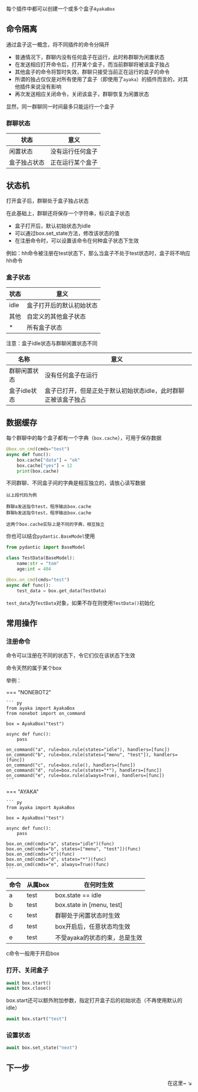 每个插件中都可以创建一个或多个盒子`AyakaBox`

## 命令隔离

通过盒子这一概念，将不同插件的命令分隔开

- 普通情况下，群聊内没有任何盒子在运行，此时称群聊为闲置状态
- 在发送相应打开命令后，打开某个盒子，而当前群聊将被该盒子独占
- 其他盒子的命令将暂时失效，群聊只接受当前正在运行的盒子的命令
- 所谓的独占仅仅是对所有使用了盒子（即使用了`ayaka`）的插件而言的，对其他插件来说没有影响
- 再次发送相应关闭命令，关闭该盒子，群聊恢复为闲置状态

显然，同一群聊同一时间最多只能运行一个盒子

### 群聊状态

| 状态         | 意义             |
| ------------ | ---------------- |
| 闲置状态     | 没有运行任何盒子 |
| 盒子独占状态 | 正在运行某个盒子 |

## 状态机

打开盒子后，群聊处于盒子独占状态

在此基础上，群聊还将保存一个字符串，标识盒子状态

- 盒子打开后，默认初始状态为idle
- 可以通过box.set_state方法，修改该状态的值
- 在注册命令时，可以设置该命令在何种盒子状态下生效

例如：hh命令被注册在test状态下，那么当盒子不处于test状态时，盒子将不响应hh命令

### 盒子状态

| 状态 | 意义                     |
| ---- | ------------------------ |
| idle | 盒子打开后的默认初始状态 |
| 其他 | 自定义的其他盒子状态     |
| *    | 所有盒子状态             |

注意：盒子idle状态与群聊闲置状态不同

| 名称         | 意义                                                           |
| ------------ | -------------------------------------------------------------- |
| 群聊闲置状态 | 没有任何盒子在运行                                             |
| 盒子idle状态 | 盒子已打开，但是正处于默认初始状态idle，此时群聊正被该盒子独占 |

## 数据缓存

每个群聊中的每个盒子都有一个字典（`box.cache`），可用于保存数据

```py
@box.on_cmd(cmds="test")
async def func():
    box.cache["data"] = "ok"
    box.cache["yes"] = 12
    print(box.cache)
```

不同群聊、不同盒子间的字典是相互独立的，请放心读写数据

```
以上段代码为例

群聊a发送指令test，程序输出box.cache
群聊b发送指令test，程序输出box.cache

这两个box.cache实际上是不同的字典，相互独立
```

你也可以结合`pydantic.BaseModel`使用

```py
from pydantic import BaseModel

class TestData(BaseModel):
    name:str = "tom"
    age:int = 404

@box.on_cmd(cmds="test")
async def func():
    test_data = box.get_data(TestData)
```

`test_data`为`TestData`对象，如果不存在则使用`TestData()`初始化

## 常用操作

### 注册命令

命令可以注册在不同的状态下，令它们仅在该状态下生效

命令天然的属于某个box

举例：

=== "NONEBOT2"

    ``` py
    from ayaka import AyakaBox
    from nonebot import on_command

    box = AyakaBox("test")

    async def func():
        pass

    on_command("a", rule=box.rule(states="idle"), handlers=[func])
    on_command("b", rule=box.rule(states=["menu", "test"]), handlers=[func])
    on_command("c", rule=box.rule(), handlers=[func])
    on_command("d", rule=box.rule(states="*"), handlers=[func])
    on_command("e", rule=box.rule(always=True), handlers=[func])
    ```

=== "AYAKA"

    ``` py
    from ayaka import AyakaBox

    box = AyakaBox("test")

    async def func():
        pass

    box.on_cmd(cmds="a", states="idle")(func)
    box.on_cmd(cmds="b", states=["menu", "test"])(func)
    box.on_cmd(cmds="c")(func)
    box.on_cmd(cmds="d", states="*")(func)
    box.on_cmd(cmds="e", always=True)(func)
    ```

| 命令 | 从属box | 在何时生效                    |
| ---- | ------- | ----------------------------- |
| a    | test    | box.state == idle             |
| b    | test    | box.state in [menu, test]     |
| c    | test    | 群聊处于闲置状态时生效        |
| d    | test    | box开启后，任意状态均生效     |
| e    | test    | 不受ayaka的状态约束，总是生效 |

c命令一般用于开启box

### 打开、关闭盒子

```py
await box.start()
await box.close()
```

box.start还可以额外附加参数，指定打开盒子后的初始状态（不再使用默认的idle）

```py
await box.start("test")
```

### 设置状态

```py
await box.set_state("next")
```

## 下一步

<div align="right">
    在这里~ ↘
</div>
